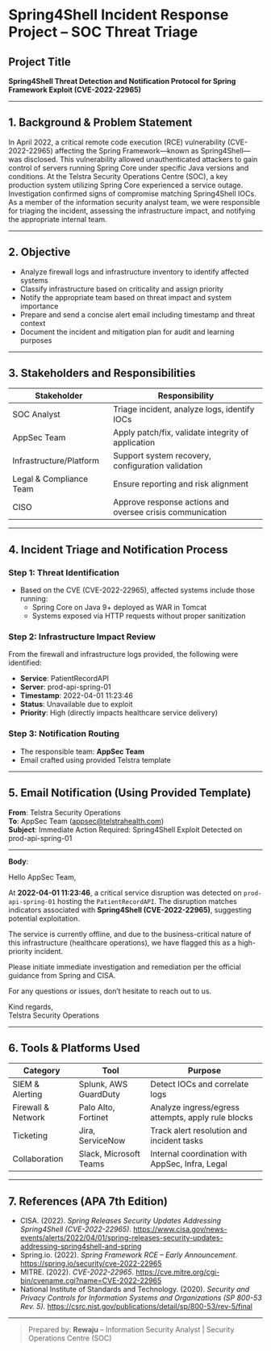 # Spring4Shell Incident Response Project – SOC Threat Triage

## Project Title  
**Spring4Shell Threat Detection and Notification Protocol for Spring Framework Exploit (CVE-2022-22965)**

---

## 1. Background & Problem Statement  
In April 2022, a critical remote code execution (RCE) vulnerability (CVE-2022-22965) affecting the Spring Framework—known as Spring4Shell—was disclosed. This vulnerability allowed unauthenticated attackers to gain control of servers running Spring Core under specific Java versions and conditions. At the Telstra Security Operations Centre (SOC), a key production system utilizing Spring Core experienced a service outage. Investigation confirmed signs of compromise matching Spring4Shell IOCs. As a member of the information security analyst team, we were responsible for triaging the incident, assessing the infrastructure impact, and notifying the appropriate internal team.

---

## 2. Objective
- Analyze firewall logs and infrastructure inventory to identify affected systems
- Classify infrastructure based on criticality and assign priority
- Notify the appropriate team based on threat impact and system importance
- Prepare and send a concise alert email including timestamp and threat context
- Document the incident and mitigation plan for audit and learning purposes

---

## 3. Stakeholders and Responsibilities
| Stakeholder               | Responsibility |
|---------------------------|----------------|
| SOC Analyst               | Triage incident, analyze logs, identify IOCs |
| AppSec Team               | Apply patch/fix, validate integrity of application |
| Infrastructure/Platform   | Support system recovery, configuration validation |
| Legal & Compliance Team   | Ensure reporting and risk alignment |
| CISO                      | Approve response actions and oversee crisis communication |

---

## 4. Incident Triage and Notification Process

### Step 1: Threat Identification
- Based on the CVE (CVE-2022-22965), affected systems include those running:
  - Spring Core on Java 9+ deployed as WAR in Tomcat
  - Systems exposed via HTTP requests without proper sanitization

### Step 2: Infrastructure Impact Review
From the firewall and infrastructure logs provided, the following were identified:
- **Service**: PatientRecordAPI
- **Server**: prod-api-spring-01
- **Timestamp**: 2022-04-01 11:23:46
- **Status**: Unavailable due to exploit
- **Priority**: High (directly impacts healthcare service delivery)

### Step 3: Notification Routing
- The responsible team: **AppSec Team**
- Email crafted using provided Telstra template

---

## 5. Email Notification (Using Provided Template)

**From**: Telstra Security Operations  
**To**: AppSec Team (appsec@telstrahealth.com)  
**Subject**: Immediate Action Required: Spring4Shell Exploit Detected on prod-api-spring-01  

---

**Body**:

Hello AppSec Team,

At **2022-04-01 11:23:46**, a critical service disruption was detected on `prod-api-spring-01` hosting the `PatientRecordAPI`. The disruption matches indicators associated with **Spring4Shell (CVE-2022-22965)**, suggesting potential exploitation.

The service is currently offline, and due to the business-critical nature of this infrastructure (healthcare operations), we have flagged this as a high-priority incident.

Please initiate immediate investigation and remediation per the official guidance from Spring and CISA.

For any questions or issues, don’t hesitate to reach out to us.

Kind regards,  
Telstra Security Operations

---

## 6. Tools & Platforms Used
| Category             | Tool                  | Purpose |
|----------------------|------------------------|---------|
| SIEM & Alerting      | Splunk, AWS GuardDuty | Detect IOCs and correlate logs |
| Firewall & Network   | Palo Alto, Fortinet    | Analyze ingress/egress attempts, apply rule blocks |
| Ticketing            | Jira, ServiceNow       | Track alert resolution and incident tasks |
| Collaboration        | Slack, Microsoft Teams | Internal coordination with AppSec, Infra, Legal |

---

## 7. References (APA 7th Edition)
- CISA. (2022). *Spring Releases Security Updates Addressing Spring4Shell (CVE-2022-22965)*. https://www.cisa.gov/news-events/alerts/2022/04/01/spring-releases-security-updates-addressing-spring4shell-and-spring  
- Spring.io. (2022). *Spring Framework RCE – Early Announcement*. https://spring.io/security/cve-2022-22965  
- MITRE. (2022). *CVE-2022-22965*. https://cve.mitre.org/cgi-bin/cvename.cgi?name=CVE-2022-22965  
- National Institute of Standards and Technology. (2020). *Security and Privacy Controls for Information Systems and Organizations (SP 800-53 Rev. 5)*. https://csrc.nist.gov/publications/detail/sp/800-53/rev-5/final

---

> Prepared by: **Rewaju** – Information Security Analyst | Security Operations Centre (SOC)
